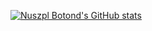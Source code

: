 [![Nuszpl Botond's GitHub stats](https://github-readme-stats.vercel.app/api?username=nbotond20)](https://github.com/anuraghazra/github-readme-stats)
